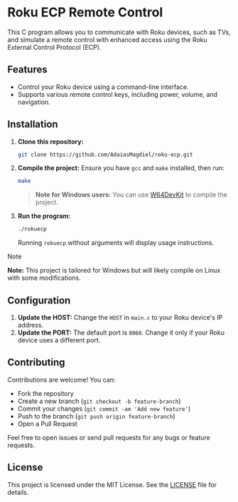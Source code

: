 # Roku ECP Remote Control

This C program allows you to communicate with Roku devices, such as TVs, and simulate a remote control with enhanced access using the Roku External Control Protocol (ECP).

## Features

- Control your Roku device using a command-line interface.
- Supports various remote control keys, including power, volume, and navigation.

## Installation

1. **Clone this repository:**
   ```sh
   git clone https://github.com/AdaiasMagdiel/roku-ecp.git
   ```
2. **Compile the project:**
   Ensure you have `gcc` and `make` installed, then run:
   ```sh
   make
   ```
   > **Note for Windows users:** You can use [W64DevKit](https://github.com/skeeto/w64devkit/) to compile the project.
3. **Run the program:**
   ```sh
   ./rokuecp
   ```
   Running `rokuecp` without arguments will display usage instructions.

>[!NOTE]
> **Note:** This project is tailored for Windows but will likely compile on Linux with some modifications.

## Configuration

1. **Update the HOST:**
   Change the `HOST` in `main.c` to your Roku device's IP address.
2. **Update the PORT:**
   The default port is `8060`. Change it only if your Roku device uses a different port.

## Contributing

Contributions are welcome! You can:

- Fork the repository
- Create a new branch (`git checkout -b feature-branch`)
- Commit your changes (`git commit -am 'Add new feature'`)
- Push to the branch (`git push origin feature-branch`)
- Open a Pull Request

Feel free to open issues or send pull requests for any bugs or feature requests.

## License

This project is licensed under the MIT License. See the [LICENSE](LICENSE) file for details.
